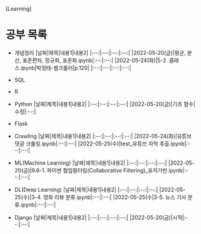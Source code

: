 [Learning]

# 공부 목록
  * 개념정리
    |날짜|제목|내용1|내용2|
    |:--:|:--:|:--:|:--:|
    |2022-05-20(금)|평균, 분산, 표준편차, 정규화, 표준화.ipynb|:--:|:--:|
    |2022-05-24(화)|5-2. 클래스.ipynb|박정태-웹크롤러|p.120|
    |:--:|:--:|:--:|:--:|

  * SQL

  * R

  * Python
    |날짜|제목|내용1|내용2|
    |:--:|:--:|:--:|:--:|
    |2022-05-20(금)|기초 함수|수정|:--:|
  * Flask

  * Crawling
    |날짜|제목|내용1|내용2|
    |:--:|:--:|:--:|:--:|
    |2022-05-24(화)|유튜브 댓글 크롤링.ipynb|:--:|:--:|
    |2022-05-25(수)|test_유튜브 자막 추출.ipynb|:--:|:--:|

  * ML(Machine Learning)
    |날짜|제목|내용1|내용2|
    |:--:|:--:|:--:|:--:|
    |2022-05-20(금)|9.6-1. 파이썬 협업필터링(Collaborative Filtering)_유저기반.ipynb|:--:|:--:|

  * DL(Deep Learning)
    |날짜|제목|내용1|내용2|
    |:--:|:--:|:--:|:--:|
    |2022-05-25(수)|3-4. 영화 리뷰 분류.ipynb|:--:|:--:|
    |2022-05-25(수|3-5. 뉴스 기사 분류.ipynb|:--:|:--:|

  * Django
    |날짜|제목|내용1|내용2|
    |:--:|:--:|:--:|:--:|
    |2022-05-20(금)|시작|:--:|:--:|